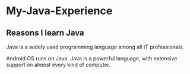 # My-Java-Experience

## Reasons I learn Java

Java is a widely used programming language among all IT professionals.

Android OS runs on Java. Java is a powerful language, with extensive support on almost every kind of computer.



